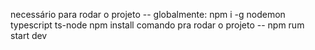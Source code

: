 necessário para rodar o projeto -- 
globalmente: npm i -g nodemon typescript ts-node
npm install
comando pra rodar o projeto --
npm rum start dev
